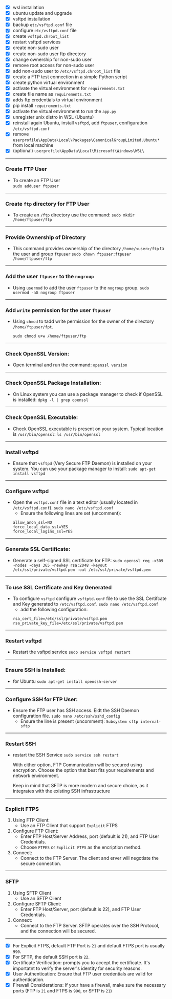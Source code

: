 
- [x] wsl installation
- [x] ubuntu update and upgrade
- [x] vsftpd installation
- [x] backup `etc/vsftpd.conf` file
- [x] configure `etc/vsftpd.conf` file
- [x] create `vsftpd.chroot_list`
- [x] restart vsftpd services
- [x] create non-sudo user
- [x] create non-sudo user ftp directory
- [x] change ownership for non-sudo user
- [x] remove root access for non-sudo user
- [x] add non-sudo user to `/etc/vsftpd.chroot_list` file
- [x] create a FTP test connection in a simple Python script
- [x] create python virtual environment
- [x] activate the virtual environment for `requirements.txt`
- [x] create file name as `requirements.txt`
- [x] adds ftp credentials to virtual environment
- [x] pip install `requirements.txt`
- [x] activate the virtual environment to run the `app.py`
- [x] unregister unix distro in WSL (Ubuntu)
- [x] reinstall again Ubuntu, install `vsftpd`, add `ftpuser`, configuration `/etc/vsftpd.conf`
- [x] remove `userprofile\AppData\Local\Packages\CanonicalGroupLimited.Ubuntu*` from local machine
- [x] (optional) `userprofile\AppData\Local\Microsoft\Windows\WSL\`

---

### Create FTP User
- To create an FTP User <br>
    `sudo adduser ftpuser`

--- 

### Create `ftp` directory for FTP User
- To create an `/ftp` directory use the command:
    `sudo mkdir /home/ftpuser/ftp`

---        

### Provide Ownership of Directory 
- This command provides ownership of the directory `/home/<user>/ftp` to the user and group `ftpuser`
    `sudo chown ftpuser:ftpuser /home/ftpuser/ftp`

---

### Add the user `ftpuser` to the `nogroup`
- Using `usermod` to add the user `ftpuser` to the `nogroup` group.
    `sudo usermod -aG nogroup ftpuser`

---

### Add `write` permission for the user `ftpuser`
- Using `chmod` to tadd write permission for the owner of the directory `/home/ftpuser/fpt`.

    `sudo chmod u+w /home/ftpuser/ftp`

---

### Check OpenSSL Version:
- Open terminal and run the command:
    `openssl version`

---    

### Check OpenSSL Package Installation:
- On Linux system you can use a package manager to check if OpenSSL is installed:
    `dpkg -l | grep openssl`

---    

### Check OpenSSL Executable:
- Check OpenSSL executable is present on your system. Typical location is `/usr/bin/openssl`:
    `ls /usr/bin/openssl`

---

### Install vsftpd
- Ensure that `vsftpd` (Very Secure FTP Daemon) is installed on your system. You can use your package manager to install:
    `sudo apt-get install vsftpd`

--- 

### Configure vsftpd
- Open the `vsftpd.conf` file in a text editor (usually located in `/etc/vsftpd.conf`).
    `sudo nano /etc/vsftpd.conf`
    - Ensure the following lines are set (uncomment):
    ```ssl_enable=YES
    allow_anon_ssl=NO
    force_local_data_ssl=YES
    force_local_logins_ssl=YES
    ``` 
---

### Generate SSL Certificate:
- Generate a self-signed SSL certificate for FTP:
    `sudo openssl req -x509 -nodes -days 365 -newkey rsa:2048 -keyout /etc/ssl/private/vsftpd.pem -out /etc/ssl/private/vsftpd.pem`

---

### To use SSL Certificate and Key Generated
- To configure `vsftpd` configure `vsftptd.conf` file to use the SSL Certifcate and Key generated to `/etc/vsftpd.conf`.
    `sudo nano /etc/vsftpd.conf`
    - add the following configuration:
    ```
    rsa_cert_file=/etc/ssl/private/vsftpd.pem
    rsa_private_key_file=/etc/ssl/private/vsftpd.pem
    ```

---

### Restart vsftpd
- Restart the vsftpd service
    `sudo service vsftpd restart`

---

### Ensure SSH is Installed:
- for Ubuntu
    `sudo apt-get install openssh-server`

---

### Configure SSH for FTP User:
- Ensure the FTP user has SSH access. Eidt the SSH Daemon configuration file.
    `sudo nano /etc/ssh/sshd_config`
    - Ensure the line is present (uncomment):
        `Subsystem sftp internal-sftp`

---

### Restart SSH
- restart the SSH Service
    `sudo service ssh restart`

  <p>With either option, FTP Communication will be secured using encryption. Choose the option that best fits your requirements and network environment.</p>
  <p>Keep in mind that SFTP is more modern and secure choice, as it integrates with the existing SSH infrastructure</p>  

---

### Explicit FTPS
1. Using FTP Client:
    - Use an FTP Client that support `Explicit` FTPS
2. Configure FTP Client:
    - Enter FTP Host/Server Address, port (default is 21), and FTP User Credentials.
    - Choose `FTPES` or `Explicit FTPS` as the encription method.
3. Connect:
    - Connect to the FTP Server. The client and erver will negotiate the secure connection.

---

### SFTP
1. Using SFTP Client
    - Use an SFTP Client
2. Configure SFTP Client:
    - Enter FTP Host/Server, port (default is 22), and FTP User Credentials.
3. Connect:
    - Connect to the FTP Server. SFTP operates over the SSH Protocol, and the connection will be secured.

---

- [x] For Explicit FTPS, default FTP Port is `21` and default FTPS port is usually `990`.
- [x] For SFTP, the default SSH port is `22`.
- [x] Certificate Verification: prompts you to accept the certificate. It's importatnt to verify the server's identity for security reasons.
- [x] User Authentication: Ensure that FTP user credentials are valid for authentication.
- [x] Firewall Considerations: If your have a firewall, make sure the necessary ports (FTP is `21` and FTPS is `990`, or SFTP is `21`)